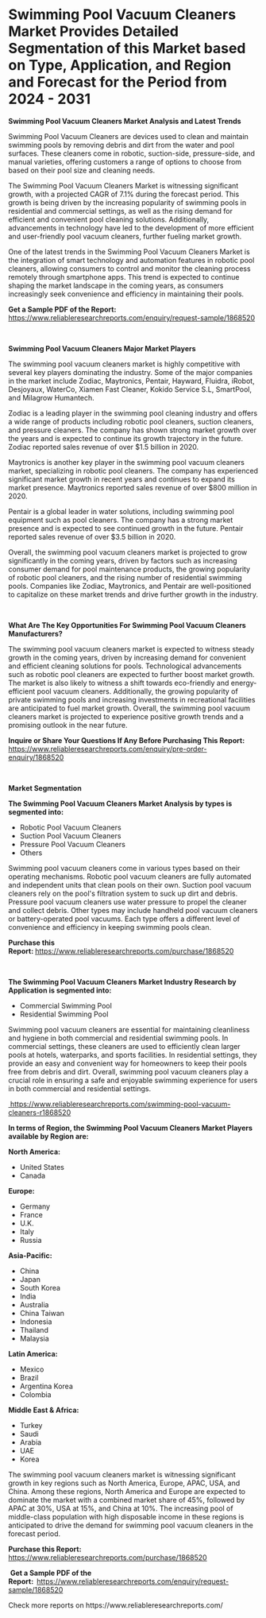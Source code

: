 <p><h1>Swimming Pool Vacuum Cleaners Market Provides Detailed Segmentation of this Market based on Type, Application, and Region and Forecast for the Period from 2024 - 2031</h1></p><p><strong>Swimming Pool Vacuum Cleaners Market Analysis and Latest Trends</strong></p>
<p><p>Swimming Pool Vacuum Cleaners are devices used to clean and maintain swimming pools by removing debris and dirt from the water and pool surfaces. These cleaners come in robotic, suction-side, pressure-side, and manual varieties, offering customers a range of options to choose from based on their pool size and cleaning needs.</p><p>The Swimming Pool Vacuum Cleaners Market is witnessing significant growth, with a projected CAGR of 7.1% during the forecast period. This growth is being driven by the increasing popularity of swimming pools in residential and commercial settings, as well as the rising demand for efficient and convenient pool cleaning solutions. Additionally, advancements in technology have led to the development of more efficient and user-friendly pool vacuum cleaners, further fueling market growth.</p><p>One of the latest trends in the Swimming Pool Vacuum Cleaners Market is the integration of smart technology and automation features in robotic pool cleaners, allowing consumers to control and monitor the cleaning process remotely through smartphone apps. This trend is expected to continue shaping the market landscape in the coming years, as consumers increasingly seek convenience and efficiency in maintaining their pools.</p></p>
<p><strong>Get a Sample PDF of the Report:&nbsp;</strong> <a href="https://www.reliableresearchreports.com/enquiry/request-sample/1868520">https://www.reliableresearchreports.com/enquiry/request-sample/1868520</a></p>
<p>&nbsp;</p>
<p><strong>Swimming Pool Vacuum Cleaners Major Market Players</strong></p>
<p><p>The swimming pool vacuum cleaners market is highly competitive with several key players dominating the industry. Some of the major companies in the market include Zodiac, Maytronics, Pentair, Hayward, Fluidra, iRobot, Desjoyaux, WaterCo, Xiamen Fast Cleaner, Kokido Service S.L, SmartPool, and Milagrow Humantech.</p><p>Zodiac is a leading player in the swimming pool cleaning industry and offers a wide range of products including robotic pool cleaners, suction cleaners, and pressure cleaners. The company has shown strong market growth over the years and is expected to continue its growth trajectory in the future. Zodiac reported sales revenue of over $1.5 billion in 2020.</p><p>Maytronics is another key player in the swimming pool vacuum cleaners market, specializing in robotic pool cleaners. The company has experienced significant market growth in recent years and continues to expand its market presence. Maytronics reported sales revenue of over $800 million in 2020.</p><p>Pentair is a global leader in water solutions, including swimming pool equipment such as pool cleaners. The company has a strong market presence and is expected to see continued growth in the future. Pentair reported sales revenue of over $3.5 billion in 2020.</p><p>Overall, the swimming pool vacuum cleaners market is projected to grow significantly in the coming years, driven by factors such as increasing consumer demand for pool maintenance products, the growing popularity of robotic pool cleaners, and the rising number of residential swimming pools. Companies like Zodiac, Maytronics, and Pentair are well-positioned to capitalize on these market trends and drive further growth in the industry.</p></p>
<p>&nbsp;</p>
<p><strong>What Are The Key Opportunities For Swimming Pool Vacuum Cleaners Manufacturers?</strong></p>
<p><p>The swimming pool vacuum cleaners market is expected to witness steady growth in the coming years, driven by increasing demand for convenient and efficient cleaning solutions for pools. Technological advancements such as robotic pool cleaners are expected to further boost market growth. The market is also likely to witness a shift towards eco-friendly and energy-efficient pool vacuum cleaners. Additionally, the growing popularity of private swimming pools and increasing investments in recreational facilities are anticipated to fuel market growth. Overall, the swimming pool vacuum cleaners market is projected to experience positive growth trends and a promising outlook in the near future.</p></p>
<p><strong>Inquire or Share Your Questions If Any Before Purchasing This Report:</strong> <a href="https://www.reliableresearchreports.com/enquiry/pre-order-enquiry/1868520">https://www.reliableresearchreports.com/enquiry/pre-order-enquiry/1868520</a></p>
<p>&nbsp;</p>
<p><strong>Market Segmentation</strong></p>
<p><strong>The Swimming Pool Vacuum Cleaners Market Analysis by types is segmented into:</strong></p>
<p><ul><li>Robotic Pool Vacuum Cleaners</li><li>Suction Pool Vacuum Cleaners</li><li>Pressure Pool Vacuum Cleaners</li><li>Others</li></ul></p>
<p><p>Swimming pool vacuum cleaners come in various types based on their operating mechanisms. Robotic pool vacuum cleaners are fully automated and independent units that clean pools on their own. Suction pool vacuum cleaners rely on the pool's filtration system to suck up dirt and debris. Pressure pool vacuum cleaners use water pressure to propel the cleaner and collect debris. Other types may include handheld pool vacuum cleaners or battery-operated pool vacuums. Each type offers a different level of convenience and efficiency in keeping swimming pools clean.</p></p>
<p><strong>Purchase this Report:&nbsp;</strong><a href="https://www.reliableresearchreports.com/purchase/1868520">https://www.reliableresearchreports.com/purchase/1868520</a></p>
<p>&nbsp;</p>
<p><strong>The Swimming Pool Vacuum Cleaners Market Industry Research by Application is segmented into:</strong></p>
<p><ul><li>Commercial Swimming Pool</li><li>Residential Swimming Pool</li></ul></p>
<p><p>Swimming pool vacuum cleaners are essential for maintaining cleanliness and hygiene in both commercial and residential swimming pools. In commercial settings, these cleaners are used to efficiently clean larger pools at hotels, waterparks, and sports facilities. In residential settings, they provide an easy and convenient way for homeowners to keep their pools free from debris and dirt. Overall, swimming pool vacuum cleaners play a crucial role in ensuring a safe and enjoyable swimming experience for users in both commercial and residential settings.</p></p>
<p><a href="https://www.reliableresearchreports.com/swimming-pool-vacuum-cleaners-r1868520">&nbsp;https://www.reliableresearchreports.com/swimming-pool-vacuum-cleaners-r1868520</a></p>
<p><strong>In terms of Region, the Swimming Pool Vacuum Cleaners Market Players available by Region are:</strong></p>
<p>
    <p> <strong> North America: </strong>
        <ul>
            <li>United States</li>
            <li>Canada</li>
        </ul>
        </p> 
    <p> <strong> Europe: </strong>
        <ul>
            <li>Germany</li>
            <li>France</li>
            <li>U.K.</li>
            <li>Italy</li>
            <li>Russia</li>
        </ul>
        </p> 
    <p> <strong> Asia-Pacific: </strong>
        <ul>
            <li>China</li>
            <li>Japan</li>
            <li>South Korea</li>
            <li>India</li>
            <li>Australia</li>
            <li>China Taiwan</li>
            <li>Indonesia</li>
            <li>Thailand</li>
            <li>Malaysia</li>
        </ul>
        </p> 
    <p> <strong> Latin America: </strong>
        <ul>
            <li>Mexico</li>
            <li>Brazil</li>
            <li>Argentina Korea</li>
            <li>Colombia</li>
        </ul>
        </p> 
    <p> <strong> Middle East & Africa: </strong>
        <ul>
            <li>Turkey</li>
            <li>Saudi</li>
            <li>Arabia</li>
            <li>UAE</li>
            <li>Korea</li>
        </ul>
    </p>
    </p>
<p><p>The swimming pool vacuum cleaners market is witnessing significant growth in key regions such as North America, Europe, APAC, USA, and China. Among these regions, North America and Europe are expected to dominate the market with a combined market share of 45%, followed by APAC at 30%, USA at 15%, and China at 10%. The increasing pool of middle-class population with high disposable income in these regions is anticipated to drive the demand for swimming pool vacuum cleaners in the forecast period.</p></p>
<p><strong>Purchase this Report: </strong><a href="https://www.reliableresearchreports.com/purchase/1868520">https://www.reliableresearchreports.com/purchase/1868520</a></p>
<p>&nbsp;<strong>Get a Sample PDF of the Report:&nbsp;&nbsp;</strong><a href="https://www.reliableresearchreports.com/enquiry/request-sample/1868520">https://www.reliableresearchreports.com/enquiry/request-sample/1868520</a></p>
<p><strong></strong></p>
<p>Check more reports on https://www.reliableresearchreports.com/</p>